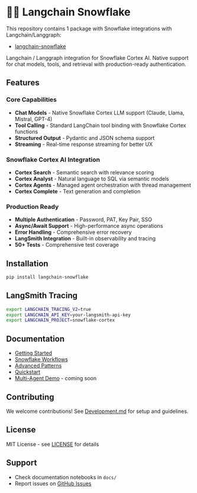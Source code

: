 # 🦜️🔗 Langchain Snowflake

This repository contains 1 package with Snowflake integrations with Langchain/Langgraph:

- [langchain-snowflake](https://pypi.org/project/langchain-snowflake/)

Langchain / Langgraph integration for Snowflake Cortex AI. Native support for chat models, tools, and retrieval with production-ready authentication.

## Features

### Core Capabilities
- **Chat Models** - Native Snowflake Cortex LLM support (Claude, Llama, Mistral, GPT-4)
- **Tool Calling** - Standard LangChain tool binding with Snowflake Cortex functions
- **Structured Output** - Pydantic and JSON schema support
- **Streaming** - Real-time response streaming for better UX

### Snowflake Cortex AI Integration
- **Cortex Search** - Semantic search with relevance scoring
- **Cortex Analyst** - Natural language to SQL via semantic models
- **Cortex Agents** - Managed agent orchestration with thread management
- **Cortex Complete** - Text generation and completion

### Production Ready
- **Multiple Authentication** - Password, PAT, Key Pair, SSO
- **Async/Await Support** - High-performance async operations
- **Error Handling** - Comprehensive error recovery
- **LangSmith Integration** - Built-in observability and tracing
- **50+ Tests** - Comprehensive test coverage

## Installation

```bash
pip install langchain-snowflake
```

## LangSmith Tracing

```bash
export LANGCHAIN_TRACING_V2=true
export LANGCHAIN_API_KEY=your-langsmith-api-key
export LANGCHAIN_PROJECT=snowflake-cortex
```

## Documentation

- [Getting Started](https://github.com/langchain-ai/langchain-snowflake/blob/main/libs/snowflake/docs/getting_started.ipynb)
- [Snowflake Workflows](https://github.com/langchain-ai/langchain-snowflake/blob/main/libs/snowflake/docs/snowflake_workflows.ipynb)
- [Advanced Patterns](https://github.com/langchain-ai/langchain-snowflake/blob/main/libs/snowflake/docs/advanced_patterns.ipynb)
- [Quickstart](https://quickstarts.snowflake.com/guide/build-evaluate-rag-langchain-snowflake/index.html?index=..%2F..index#0)
- [Multi-Agent Demo]() - coming soon

## Contributing

We welcome contributions! See [Development.md](https://github.com/langchain-ai/langchain-snowflake/blob/main/libs/snowflake/DEVELOPMENT.md) for setup and guidelines.

## License

MIT License - see [LICENSE](https://github.com/langchain-ai/langchain-snowflake/blob/main/libs/snowflake/LICENSE) for details

## Support

- Check documentation notebooks in `docs/`
- Report issues on [GitHub Issues](https://github.com/langchain-ai/langchain-snowflake/issues)